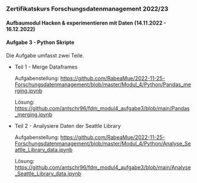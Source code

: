 ### Zertifikatskurs Forschungsdatenmanagement 2022/23
#### Aufbaumodul Hacken & experimentieren mit Daten (14.11.2022 - 16.12.2022)

#### Aufgabe 3 - Python Skripte
Die Aufgabe umfasst zwei Teile. 

+ Teil 1 - Merge Dataframes

  Aufgabenstellung: https://github.com/RabeaMue/2022-11-25-Forschungsdatenmanagement/blob/master/Modul_4/Python/Pandas_merging.ipynb

  Lösung: https://github.com/antschr96/fdm_modul4_aufgabe3/blob/main/Pandas_merging.ipynb

+ Teil 2 - Analysiere Daten der Seattle Library

  Aufgabenstellung: https://github.com/RabeaMue/2022-11-25-Forschungsdatenmanagement/blob/master/Modul_4/Python/Analyse_Seattle_Library_data.ipynb
  
  Lösung: https://github.com/antschr96/fdm_modul4_aufgabe3/blob/main/Analyse_Seattle_Library_data.ipynb

